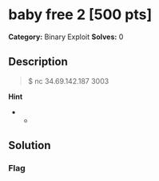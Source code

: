 # baby free 2 [500 pts]

**Category:** Binary Exploit
**Solves:** 0

## Description
>$ nc 34.69.142.187 3003

**Hint**
* -

## Solution

### Flag

